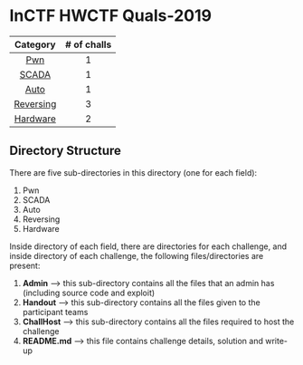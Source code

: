 # InCTF HWCTF Quals-2019

|Category|# of challs|
|:-:|:-:|
|[Pwn](Pwn/)|1|
|[SCADA](SCADA/)|1|
|[Auto](Auto/)|1|
|[Reversing](Reversing/)|3|
|[Hardware](Hardware/)|2|

## Directory Structure
There are five sub-directories in this directory (one for each field):
1. Pwn
2. SCADA
3. Auto
4. Reversing
5. Hardware 

Inside directory of each field, there are directories for each challenge, and inside directory of each challenge, the following files/directories are present:
1. **Admin** --> this sub-directory contains all the files that an admin has (including source code and exploit)
2. **Handout** --> this sub-directory contains all the files given to the participant teams
3. **ChallHost** --> this sub-directory contains all the files required to host the challenge
4. **README.md** --> this file contains challenge details, solution and write-up

